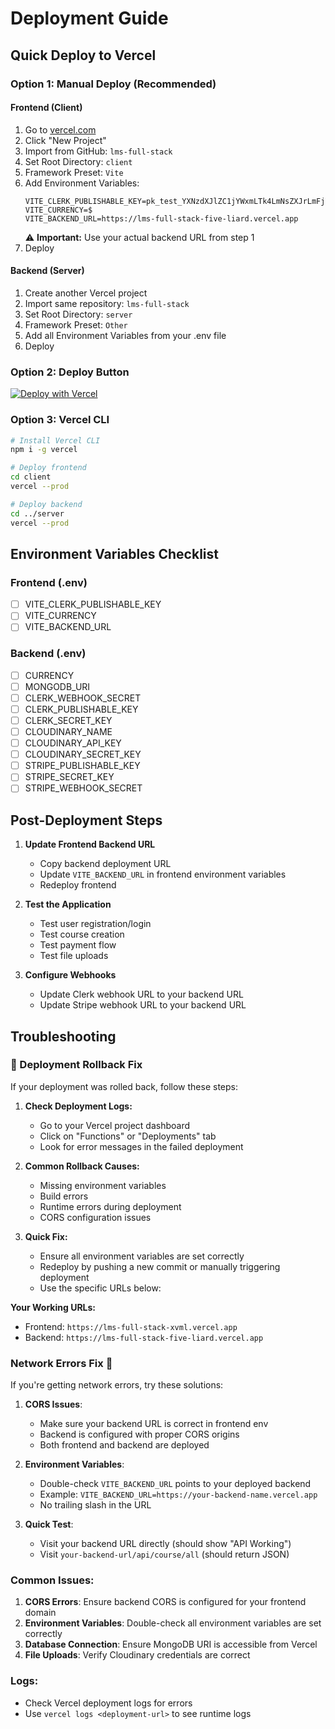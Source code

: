 # Deployment Guide

## Quick Deploy to Vercel

### Option 1: Manual Deploy (Recommended)

#### Frontend (Client)
1. Go to [vercel.com](https://vercel.com)
2. Click "New Project"
3. Import from GitHub: `lms-full-stack`
4. Set Root Directory: `client`
5. Framework Preset: `Vite`
6. Add Environment Variables:
   ```
   VITE_CLERK_PUBLISHABLE_KEY=pk_test_YXNzdXJlZC1jYWxmLTk4LmNsZXJrLmFjY291bnRzLmRldiQ
   VITE_CURRENCY=$
   VITE_BACKEND_URL=https://lms-full-stack-five-liard.vercel.app
   ```
   ⚠️ **Important:** Use your actual backend URL from step 1
7. Deploy

#### Backend (Server)
1. Create another Vercel project
2. Import same repository: `lms-full-stack`
3. Set Root Directory: `server`
4. Framework Preset: `Other`
5. Add all Environment Variables from your .env file
6. Deploy

### Option 2: Deploy Button

[![Deploy with Vercel](https://vercel.com/button)](https://vercel.com/new/clone?repository-url=https://github.com/iamyadavsaurabh/lms-full-stack)

### Option 3: Vercel CLI

```bash
# Install Vercel CLI
npm i -g vercel

# Deploy frontend
cd client
vercel --prod

# Deploy backend
cd ../server
vercel --prod
```

## Environment Variables Checklist

### Frontend (.env)
- [ ] VITE_CLERK_PUBLISHABLE_KEY
- [ ] VITE_CURRENCY
- [ ] VITE_BACKEND_URL

### Backend (.env)
- [ ] CURRENCY
- [ ] MONGODB_URI
- [ ] CLERK_WEBHOOK_SECRET
- [ ] CLERK_PUBLISHABLE_KEY
- [ ] CLERK_SECRET_KEY
- [ ] CLOUDINARY_NAME
- [ ] CLOUDINARY_API_KEY
- [ ] CLOUDINARY_SECRET_KEY
- [ ] STRIPE_PUBLISHABLE_KEY
- [ ] STRIPE_SECRET_KEY
- [ ] STRIPE_WEBHOOK_SECRET

## Post-Deployment Steps

1. **Update Frontend Backend URL**
   - Copy backend deployment URL
   - Update `VITE_BACKEND_URL` in frontend environment variables
   - Redeploy frontend

2. **Test the Application**
   - Test user registration/login
   - Test course creation
   - Test payment flow
   - Test file uploads

3. **Configure Webhooks**
   - Update Clerk webhook URL to your backend URL
   - Update Stripe webhook URL to your backend URL

## Troubleshooting

### 🔄 Deployment Rollback Fix
If your deployment was rolled back, follow these steps:

1. **Check Deployment Logs:**
   - Go to your Vercel project dashboard
   - Click on "Functions" or "Deployments" tab
   - Look for error messages in the failed deployment

2. **Common Rollback Causes:**
   - Missing environment variables
   - Build errors
   - Runtime errors during deployment
   - CORS configuration issues

3. **Quick Fix:**
   - Ensure all environment variables are set correctly
   - Redeploy by pushing a new commit or manually triggering deployment
   - Use the specific URLs below:

**Your Working URLs:**
- Frontend: `https://lms-full-stack-xvml.vercel.app`  
- Backend: `https://lms-full-stack-five-liard.vercel.app`

### Network Errors Fix 🔧
If you're getting network errors, try these solutions:

1. **CORS Issues**: 
   - Make sure your backend URL is correct in frontend env
   - Backend is configured with proper CORS origins
   - Both frontend and backend are deployed

2. **Environment Variables**: 
   - Double-check `VITE_BACKEND_URL` points to your deployed backend
   - Example: `VITE_BACKEND_URL=https://your-backend-name.vercel.app`
   - No trailing slash in the URL

3. **Quick Test**: 
   - Visit your backend URL directly (should show "API Working")
   - Visit `your-backend-url/api/course/all` (should return JSON)

### Common Issues:
1. **CORS Errors**: Ensure backend CORS is configured for your frontend domain
2. **Environment Variables**: Double-check all environment variables are set correctly
3. **Database Connection**: Ensure MongoDB URI is accessible from Vercel
4. **File Uploads**: Verify Cloudinary credentials are correct

### Logs:
- Check Vercel deployment logs for errors
- Use `vercel logs <deployment-url>` to see runtime logs
